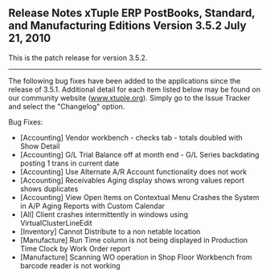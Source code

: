 Release Notes
xTuple ERP
PostBooks, Standard, and Manufacturing Editions
Version 3.5.2
July 21, 2010
----------------------------------

This is the patch release for version 3.5.2.

----------------------------------

The following bug fixes have been added to the applications since
the release of 3.5.1. Additional detail for each item listed
below may be found on our community website (www.xtuple.org).
Simply go to the Issue Tracker and select the "Changelog" option.


Bug Fixes:

* [Accounting] Vendor workbench - checks tab - totals doubled with 
Show Detail
* [Accounting] G/L Trial Balance off at month end - G/L Series 
backdating posting 1 trans in current date
* [Accounting] Use Alternate A/R Account functionality does not 
work
* [Accounting] Receivables Aging display shows wrong values report 
shows duplicates
* [Accounting] View Open Items on Contextual Menu Crashes the System 
in A/P Aging Reports with Custom Calendar
* [All] Client crashes intermittently in windows using 
VirtualClusterLineEdit
* [Inventory] Cannot Distribute to a non netable location
* [Manufacture] Run Time column is not being displayed in Production 
Time Clock by Work Order report
* [Manufacture] Scanning WO operation in Shop Floor Workbench from 
barcode reader is not working